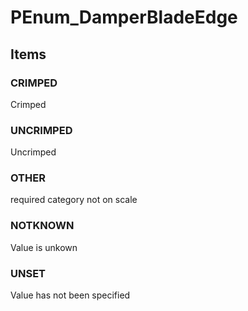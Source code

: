 # PEnum_DamperBladeEdge
<!-- end of short definition -->

## Items

### CRIMPED
Crimped

### UNCRIMPED
Uncrimped

### OTHER
required category not on scale

### NOTKNOWN
Value is unkown

### UNSET
Value has not been specified
